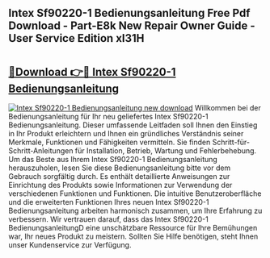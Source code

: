 ## Intex Sf90220-1 Bedienungsanleitung Free Pdf Download - Part-E8k New Repair Owner Guide - User Service Edition xI31H

# <h2><a href="http://df2pdy.blite.top/?on=Intex+Sf90220-1+Bedienungsanleitung">🔗Download 👉🔴 Intex Sf90220-1 Bedienungsanleitung</a></h2>

[![Intex Sf90220-1 Bedienungsanleitung new download](https://i.imgur.com/lujVjoI.png)](http://df2pdy.blite.top/?on=Intex+Sf90220-1+Bedienungsanleitung)
Willkommen bei der Bedienungsanleitung für Ihr neu geliefertes Intex Sf90220-1 Bedienungsanleitung. Dieser umfassende Leitfaden soll Ihnen den Einstieg in Ihr Produkt erleichtern und Ihnen ein gründliches Verständnis seiner Merkmale, Funktionen und Fähigkeiten vermitteln. Sie finden Schritt-für-Schritt-Anleitungen für Installation, Betrieb, Wartung und Fehlerbehebung. Um das Beste aus Ihrem Intex Sf90220-1 Bedienungsanleitung herauszuholen, lesen Sie diese Bedienungsanleitung bitte vor dem Gebrauch sorgfältig durch. Es enthält detaillierte Anweisungen zur Einrichtung des Produkts sowie Informationen zur Verwendung der verschiedenen Funktionen und Funktionen. Die intuitive Benutzeroberfläche und die erweiterten Funktionen Ihres neuen Intex Sf90220-1 Bedienungsanleitung arbeiten harmonisch zusammen, um Ihre Erfahrung zu verbessern. Wir vertrauen darauf, dass das Intex Sf90220-1 BedienungsanleitungD eine unschätzbare Ressource für Ihre Bemühungen war, Ihr neues Produkt zu meistern. Sollten Sie Hilfe benötigen, steht Ihnen unser Kundenservice zur Verfügung.

